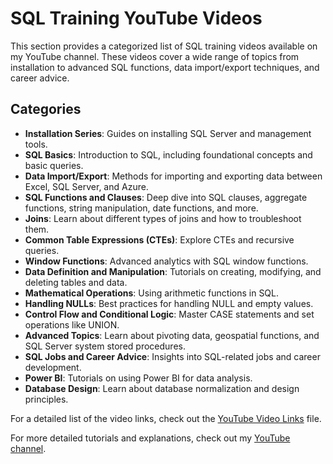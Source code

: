 # SQL Training YouTube Videos

This section provides a categorized list of SQL training videos available on my YouTube channel. These videos cover a wide range of topics from installation to advanced SQL functions, data import/export techniques, and career advice.

## Categories

- **Installation Series**: Guides on installing SQL Server and management tools.
- **SQL Basics**: Introduction to SQL, including foundational concepts and basic queries.
- **Data Import/Export**: Methods for importing and exporting data between Excel, SQL Server, and Azure.
- **SQL Functions and Clauses**: Deep dive into SQL clauses, aggregate functions, string manipulation, date functions, and more.
- **Joins**: Learn about different types of joins and how to troubleshoot them.
- **Common Table Expressions (CTEs)**: Explore CTEs and recursive queries.
- **Window Functions**: Advanced analytics with SQL window functions.
- **Data Definition and Manipulation**: Tutorials on creating, modifying, and deleting tables and data.
- **Mathematical Operations**: Using arithmetic functions in SQL.
- **Handling NULLs**: Best practices for handling NULL and empty values.
- **Control Flow and Conditional Logic**: Master CASE statements and set operations like UNION.
- **Advanced Topics**: Learn about pivoting data, geospatial functions, and SQL Server system stored procedures.
- **SQL Jobs and Career Advice**: Insights into SQL-related jobs and career development.
- **Power BI**: Tutorials on using Power BI for data analysis.
- **Database Design**: Learn about database normalization and design principles.

For a detailed list of the video links, check out the [YouTube Video Links](youtube-video-links.md) file.

For more detailed tutorials and explanations, check out my [YouTube channel](https://www.youtube.com/@joeyblue1).
